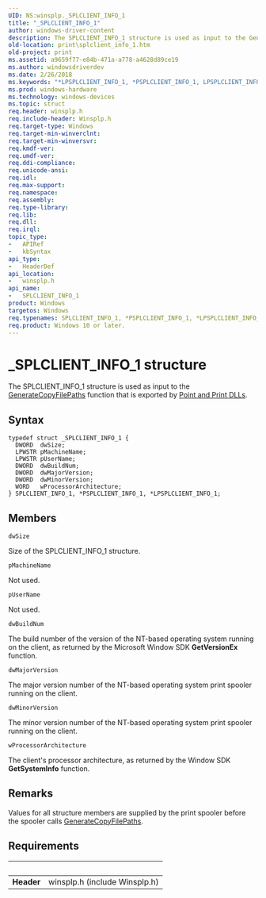 ```yaml
---
UID: NS:winsplp._SPLCLIENT_INFO_1
title: "_SPLCLIENT_INFO_1"
author: windows-driver-content
description: The SPLCLIENT_INFO_1 structure is used as input to the GenerateCopyFilePaths function that is exported by Point and Print DLLs.
old-location: print\splclient_info_1.htm
old-project: print
ms.assetid: a9659f77-e84b-471a-a778-a4628d89ce19
ms.author: windowsdriverdev
ms.date: 2/26/2018
ms.keywords: "*LPSPLCLIENT_INFO_1, *PSPLCLIENT_INFO_1, LPSPLCLIENT_INFO_1, LPSPLCLIENT_INFO_1 structure pointer [Print Devices], PSPLCLIENT_INFO_1, PSPLCLIENT_INFO_1 structure pointer [Print Devices], SPLCLIENT_INFO_1, SPLCLIENT_INFO_1 structure [Print Devices], _SPLCLIENT_INFO_1, poprfnc_45237404-33da-4fb0-9405-05c930c5445b.xml, print.splclient_info_1, winsplp/LPSPLCLIENT_INFO_1, winsplp/PSPLCLIENT_INFO_1, winsplp/SPLCLIENT_INFO_1"
ms.prod: windows-hardware
ms.technology: windows-devices
ms.topic: struct
req.header: winsplp.h
req.include-header: Winsplp.h
req.target-type: Windows
req.target-min-winverclnt: 
req.target-min-winversvr: 
req.kmdf-ver: 
req.umdf-ver: 
req.ddi-compliance: 
req.unicode-ansi: 
req.idl: 
req.max-support: 
req.namespace: 
req.assembly: 
req.type-library: 
req.lib: 
req.dll: 
req.irql: 
topic_type:
-	APIRef
-	kbSyntax
api_type:
-	HeaderDef
api_location:
-	winsplp.h
api_name:
-	SPLCLIENT_INFO_1
product: Windows
targetos: Windows
req.typenames: SPLCLIENT_INFO_1, *PSPLCLIENT_INFO_1, *LPSPLCLIENT_INFO_1
req.product: Windows 10 or later.
---
```


# _SPLCLIENT_INFO_1 structure
The SPLCLIENT_INFO_1 structure is used as input to the <a href="..\winsplp\nf-winsplp-generatecopyfilepaths.md">GenerateCopyFilePaths</a> function that is exported by <a href="https://msdn.microsoft.com/7ead940e-8426-4756-890f-f3607dc1f9ca">Point and Print DLLs</a>.

## Syntax
````
typedef struct _SPLCLIENT_INFO_1 {
  DWORD  dwSize;
  LPWSTR pMachineName;
  LPWSTR pUserName;
  DWORD  dwBuildNum;
  DWORD  dwMajorVersion;
  DWORD  dwMinorVersion;
  WORD   wProcessorArchitecture;
} SPLCLIENT_INFO_1, *PSPLCLIENT_INFO_1, *LPSPLCLIENT_INFO_1;
````

## Members


`dwSize`

Size of the SPLCLIENT_INFO_1 structure.

`pMachineName`

Not used.

`pUserName`

Not used.

`dwBuildNum`

The build number of the version of the NT-based operating system running on the client, as returned by the Microsoft Window SDK <b>GetVersionEx</b> function.

`dwMajorVersion`

The major version number of the NT-based operating system print spooler running on the client.

`dwMinorVersion`

The minor version number of the NT-based operating system print spooler running on the client.

`wProcessorArchitecture`

The client's processor architecture, as returned by the Window SDK <b>GetSystemInfo</b> function.

## Remarks
Values for all structure members are supplied by the print spooler before the spooler calls <a href="..\winsplp\nf-winsplp-generatecopyfilepaths.md">GenerateCopyFilePaths</a>.

## Requirements
| &nbsp; | &nbsp; |
| ---- |:---- |
| **Header** | winsplp.h (include Winsplp.h) |